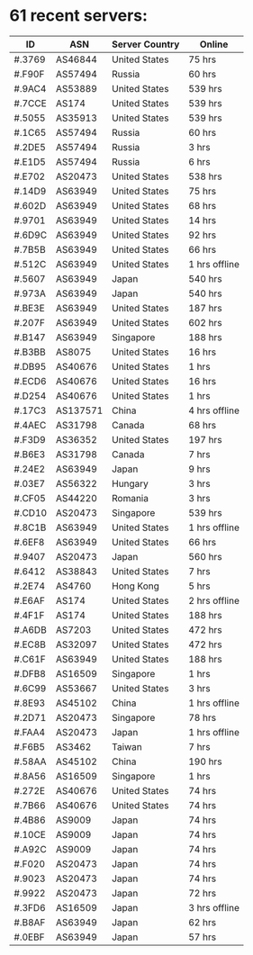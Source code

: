 # 61 recent servers:

| ID | ASN | Server Country | Online |
| ------ | ------ | ------ | ------ |
| #.3769 | AS46844 | United States | 75 hrs |
| #.F90F | AS57494 | Russia | 60 hrs |
| #.9AC4 | AS53889 | United States | 539 hrs |
| #.7CCE | AS174 | United States | 539 hrs |
| #.5055 | AS35913 | United States | 539 hrs |
| #.1C65 | AS57494 | Russia | 60 hrs |
| #.2DE5 | AS57494 | Russia | 3 hrs |
| #.E1D5 | AS57494 | Russia | 6 hrs |
| #.E702 | AS20473 | United States | 538 hrs |
| #.14D9 | AS63949 | United States | 75 hrs |
| #.602D | AS63949 | United States | 68 hrs |
| #.9701 | AS63949 | United States | 14 hrs |
| #.6D9C | AS63949 | United States | 92 hrs |
| #.7B5B | AS63949 | United States | 66 hrs |
| #.512C | AS63949 | United States | 1 hrs offline |
| #.5607 | AS63949 | Japan | 540 hrs |
| #.973A | AS63949 | Japan | 540 hrs |
| #.BE3E | AS63949 | United States | 187 hrs |
| #.207F | AS63949 | United States | 602 hrs |
| #.B147 | AS63949 | Singapore | 188 hrs |
| #.B3BB | AS8075 | United States | 16 hrs |
| #.DB95 | AS40676 | United States | 1 hrs |
| #.ECD6 | AS40676 | United States | 16 hrs |
| #.D254 | AS40676 | United States | 1 hrs |
| #.17C3 | AS137571 | China | 4 hrs offline |
| #.4AEC | AS31798 | Canada | 68 hrs |
| #.F3D9 | AS36352 | United States | 197 hrs |
| #.B6E3 | AS31798 | Canada | 7 hrs |
| #.24E2 | AS63949 | Japan | 9 hrs |
| #.03E7 | AS56322 | Hungary | 3 hrs |
| #.CF05 | AS44220 | Romania | 3 hrs |
| #.CD10 | AS20473 | Singapore | 539 hrs |
| #.8C1B | AS63949 | United States | 1 hrs offline |
| #.6EF8 | AS63949 | United States | 66 hrs |
| #.9407 | AS20473 | Japan | 560 hrs |
| #.6412 | AS38843 | United States | 7 hrs |
| #.2E74 | AS4760 | Hong Kong | 5 hrs |
| #.E6AF | AS174 | United States | 2 hrs offline |
| #.4F1F | AS174 | United States | 188 hrs |
| #.A6DB | AS7203 | United States | 472 hrs |
| #.EC8B | AS32097 | United States | 472 hrs |
| #.C61F | AS63949 | United States | 188 hrs |
| #.DFB8 | AS16509 | Singapore | 1 hrs |
| #.6C99 | AS53667 | United States | 3 hrs |
| #.8E93 | AS45102 | China | 1 hrs offline |
| #.2D71 | AS20473 | Singapore | 78 hrs |
| #.FAA4 | AS20473 | Japan | 1 hrs offline |
| #.F6B5 | AS3462 | Taiwan | 7 hrs |
| #.58AA | AS45102 | China | 190 hrs |
| #.8A56 | AS16509 | Singapore | 1 hrs |
| #.272E | AS40676 | United States | 74 hrs |
| #.7B66 | AS40676 | United States | 74 hrs |
| #.4B86 | AS9009 | Japan | 74 hrs |
| #.10CE | AS9009 | Japan | 74 hrs |
| #.A92C | AS9009 | Japan | 74 hrs |
| #.F020 | AS20473 | Japan | 74 hrs |
| #.9023 | AS20473 | Japan | 74 hrs |
| #.9922 | AS20473 | Japan | 72 hrs |
| #.3FD6 | AS16509 | Japan | 3 hrs offline |
| #.B8AF | AS63949 | Japan | 62 hrs |
| #.0EBF | AS63949 | Japan | 57 hrs |

